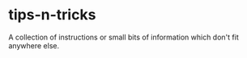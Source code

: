 # tips-n-tricks
A collection of instructions or small bits of information which don't fit anywhere else.
